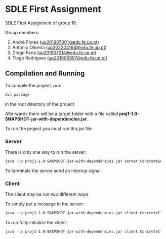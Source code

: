 # SDLE First Assignment

SDLE First Assignment of group 16.

Group members:

1. André Flores (up201907001@edu.fe.up.pt)
2. António Oliveira (up202204184@edu.fe.up.pt)
3. Diogo Faria (up201907014@edu.fe.up.pt)
4. Tiago Rodrigues (up201906807@edu.fe.up.pt)

## Compilation and Running

To compile the project, run:

```bash
mvn package
```

in the root directory of the project.

Afterwards there will be a target folder with a file called **proj1-1.0-SNAPSHOT-jar-with-dependencies.jar**.

To run the project you must run this jar file.

### Server

There is only one way to run the server:

```bash
java -cp proj1-1.0-SNAPSHOT-jar-with-dependencies.jar server.ConcreteServer
```

To terminate the server send an interrup signal.

### Client

The client may be run two different ways

To simply put a message in the server:

```bash
java -cp proj1-1.0-SNAPSHOT-jar-with-dependencies.jar client.ConcreteClient <put> <topic> <message>
```

To run fully initialize the client:

```bash
java -cp proj1-1.0-SNAPSHOT-jar-with-dependencies.jar client.ConcreteClient <id>
```
